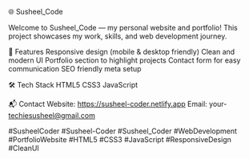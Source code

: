 🌐 Susheel_Code

Welcome to Susheel_Code — my personal website and portfolio!
This project showcases my work, skills, and web development journey.

🚀 Features
Responsive design (mobile & desktop friendly)
Clean and modern UI
Portfolio section to highlight projects
Contact form for easy communication
SEO friendly meta setup

🛠️ Tech Stack
HTML5
CSS3
JavaScript


📬 Contact
Website: https://susheel-coder.netlify.app
Email: your- techiesusheel@gmail.com




#SusheelCoder  #Susheel-Coder #Susheel_Coder #WebDevelopment #PortfolioWebsite #HTML5 #CSS3 #JavaScript #ResponsiveDesign #CleanUI
